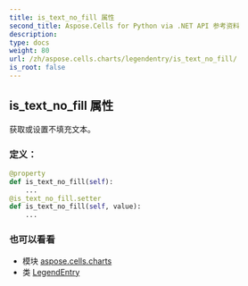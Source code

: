 ```yaml
---
title: is_text_no_fill 属性
second_title: Aspose.Cells for Python via .NET API 参考资料
description:
type: docs
weight: 80
url: /zh/aspose.cells.charts/legendentry/is_text_no_fill/
is_root: false
---
```

## is_text_no_fill 属性

获取或设置不填充文本。
### 定义：
```python
@property
def is_text_no_fill(self):
    ...
@is_text_no_fill.setter
def is_text_no_fill(self, value):
    ...
```

### 也可以看看
* 模块 [aspose.cells.charts](../../)
* 类 [LegendEntry](/cells/python-net/zh/aspose.cells.charts/legendentry)

